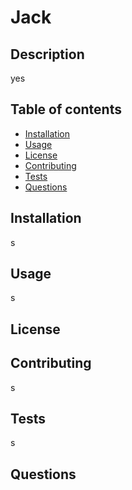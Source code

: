 # Jack

  ## Description
  yes
  
  ## Table of contents 
  
  * [Installation](#installation)
  * [Usage](#usage)
  * [License](#license)
  * [Contributing](#contributing)
  * [Tests](#tests)
  * [Questions](#questions)

  ## Installation
  s
  
  ## Usage
  s

  ## License
  

  ## Contributing
  s

  ## Tests
  s

  ## Questions


